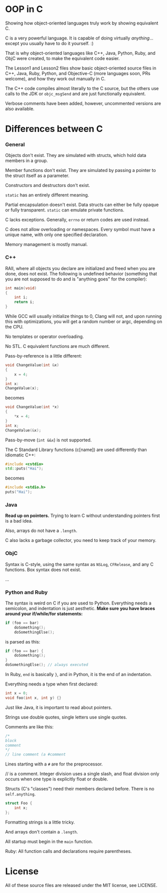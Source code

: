 # OOP in C
Showing how object-oriented languages truly work by showing equivalent C.

C is a very powerful language. It is capable of doing
virtually *anything*…except you usually have to do it yourself. :)

That is why object-oriented languages like C++, Java, Python, Ruby,
and ObjC were created, to make the equivalent code easier.

The Lesson1 and Lesson2 files show basic object-oriented
source files in C++, Java, Ruby, Python, and Objective-C
(more languages soon, PRs welcome), and how they work out manually in C.

The C++ code compiles almost literally to the C source, but
the others use calls to the JDK or `objc_msgSend` and are just
functionally equivalent.

Verbose comments have been added, however, uncommented versions
are also available.

# Differences between C

### General

Objects don't exist. They are simulated with structs, which
hold data members in a group.

Member functions don't exist. They are simulated by passing
a pointer to the struct itself as a parameter.

Constructors and destructors don't exist.

`static` has an entirely different meaning.

Partial encapsulation doesn't exist. Data structs can either
be fully opaque or fully transparent. `static` can emulate 
private functions.

C lacks exceptions. Generally, `errno` or return codes are
used instead.

C does not allow overloading or namespaces. Every symbol
must have a unique name, with only one specified declaration.

Memory management is mostly manual.

### C++

RAII, where all objects you declare are initialized and freed
when you are done, does not exist. The following is undefined
behavior (something that you are not supposed to do and is
"anything goes" for the compiler):

```c
int main(void)
{
    int i;
    return i;
}
```

While GCC will usually initialize things to 0, Clang will
not, and upon running this with optimizations, you will
get a random number or argc, depending on the CPU.

No templates or operator overloading.

No STL. C equivalent functions are much different.

Pass-by-reference is a little different:
```cpp
void ChangeValue(int &x)
{
    x = 4;
}
int x:
ChangeValue(x);
```
becomes
```c
void ChangeValue(int *x)
{
    *x = 4;
}
int x;
ChangeValue(&x);
```
Pass-by-move (`int &&x`) is not supported.

The C Standard Library functions (c[name]) are used
differently than idiomatic C++:
```cpp
#include <cstdio>
std::puts("Hai");
```
becomes
```c
#include <stdio.h>
puts("Hai");
```

### Java

**Read up on pointers.** Trying to learn C without understanding
pointers first is a bad idea.

Also, arrays do not have a `.length`.

C also lacks a garbage collector, you need to keep track of
your memory.

### ObjC

Syntax is C-style, using the same syntax as `NSLog`,
`CFRelease`, and any C functions. Box syntax does not exist.

…

### Python and Ruby

The syntax is weird on C if you are used to Python. Everything needs a semicolon,
and indentation is just aesthetic. **Make sure you have braces around your if/while/for
statements:**

```c
if (foo == bar)
    doSomething();
    doSomethingElse();
```

is parsed as this:
```c
if (foo == bar) {
    doSomething();
}
doSomethingElse(); // always executed
```

In Ruby, `end` is basically `}`, and in Python, it is the end of an indentation.

Everything needs a type when first declared:

```c
int x = 0;
void foo(int x, int y) {}
```

Just like Java, it is important to read about pointers.

Strings use double quotes, single letters use single quotes.

Comments are like this:

```c
/*
block
comment
*/
// line comment (a #comment
```

Lines starting with a `#` are for the preprocessor.

// is a comment. Integer division uses a single slash, and float division only
occurs when one type is explicitly float or double.

Structs (C's "classes") need their members declared before. There is no
`self.anything`.

```c
struct Foo {
    int x;
};
```

Formatting strings is a little tricky.

And arrays don't contain a `.length`.

All startup must begin in the `main` function.

Ruby: All function calls and declarations require parentheses.

# License

All of these source files are released under the MIT license,
see LICENSE.
